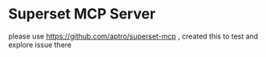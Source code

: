 # Superset MCP Server

please use https://github.com/aptro/superset-mcp , created this to test and explore issue there
